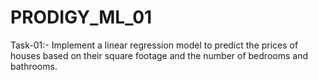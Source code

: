 # PRODIGY_ML_01
 Task-01:-  Implement a linear regression model to predict the prices of houses based on their square footage and the number of bedrooms and bathrooms.
